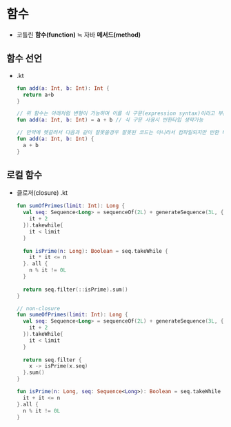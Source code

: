 함수
===
* 코틀린 **함수(function)** ≒ 자바 **메서드(method)**

함수 선언
---
* .kt
  ```kotlin
  fun add(a: Int, b: Int): Int {
    return a+b
  }
  
  // 위 함수는 아래처럼 변형이 가능하며 이를 식 구문(expression syntax)이라고 부른다.
  fun add(a: Int, b: Int) = a + b // 식 구문 사용시 반환타입 생략가능
  
  // 만약에 헷갈려서 다음과 같이 잘못쓸경우 잘못된 코드는 아니라서 컴파일되지만 반환 타입이 우리의 예상과 다르고 오류를 컴파일러가 알려줄수 없게 된다.
  fun add(a: Int, b: Int) {
    a + b
  }

로컬 함수
---
* 클로저(closure)
  .kt
  ```kotlin
  fun sumOfPrimes(limit: Int): Long {
    val seq: Sequence<Long> = sequenceOf(2L) + generateSequence(3L, {
      it + 2
    }).takewhile{
      it < limit
    }
    
    fun isPrime(n: Long): Boolean = seq.takeWhile {
      it * it <= n
    }. all {
      n % it != 0L
    }
    
    return seq.filter(::isPrime).sum()
  }
  
  // non-closure
  fun sumeOfPrimes(limit: Int): Long {
    val seq: Sequence<Long> = sequenceOf(2L) + generateSequence(3L, {
      it + 2
    }).takeWhile{
      it < limit
    }
    
    return seq.filter {
      x -> isPrime(x.seq)
    }.sum()
  }
  
  fun isPrime(n: Long, seq: Sequence<Long>): Boolean = seq.takeWhile {
    it + it <= n
  }.all {
    n % it != 0L
  }
